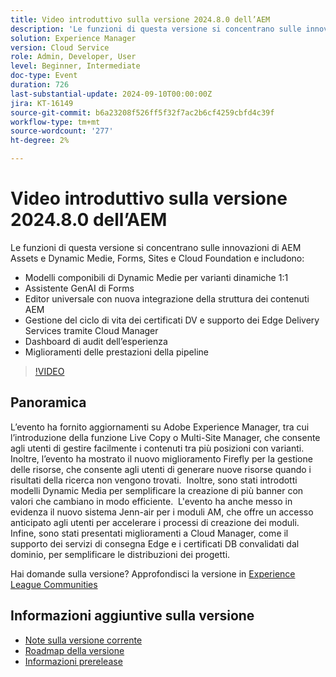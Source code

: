 ```yaml
---
title: Video introduttivo sulla versione 2024.8.0 dell’AEM
description: 'Le funzioni di questa versione si concentrano sulle innovazioni di AEM Assets e Dynamic Medie, Forms, Sites e Cloud Foundation e includono: Dynamic Medie Composable Templates for 1:1 dynamic variables Forms GenAI Assistant Universal editor con nuova integrazione della struttura dei contenuti AEM​ Gestisci il ciclo di vita dei certificati DV e il supporto per i Edge Delivery Services tramite Cloud Manager Experience Audit Dashboard Improvements in Pipeline Performance'
solution: Experience Manager
version: Cloud Service
role: Admin, Developer, User
level: Beginner, Intermediate
doc-type: Event
duration: 726
last-substantial-update: 2024-09-10T00:00:00Z
jira: KT-16149
source-git-commit: b6a23208f526ff5f32f7ac2b6cf4259cbfd4c39f
workflow-type: tm+mt
source-wordcount: '277'
ht-degree: 2%

---
```



# Video introduttivo sulla versione 2024.8.0 dell’AEM

Le funzioni di questa versione si concentrano sulle innovazioni di AEM Assets e Dynamic Medie, Forms, Sites e Cloud Foundation e includono:

* Modelli componibili di Dynamic Medie per varianti dinamiche 1:1
* Assistente GenAI di Forms
* Editor universale con nuova integrazione della struttura dei contenuti AEM&#x200B;
* Gestione del ciclo di vita dei certificati DV e supporto dei Edge Delivery Services tramite Cloud Manager
* Dashboard di audit dell’esperienza
* Miglioramenti delle prestazioni della pipeline

>[!VIDEO](https://video.tv.adobe.com/v/3433381/?learn=on)

## Panoramica

L’evento ha fornito aggiornamenti su Adobe Experience Manager, tra cui l’introduzione della funzione Live Copy o Multi-Site Manager, che consente agli utenti di gestire facilmente i contenuti tra più posizioni con varianti. &#x200B; Inoltre, l’evento ha mostrato il nuovo miglioramento Firefly per la gestione delle risorse, che consente agli utenti di generare nuove risorse quando i risultati della ricerca non vengono trovati. &#x200B; Inoltre, sono stati introdotti modelli Dynamic Media per semplificare la creazione di più banner con valori che cambiano in modo efficiente. &#x200B; L&#39;evento ha anche messo in evidenza il nuovo sistema Jenn-air per i moduli AM, che offre un accesso anticipato agli utenti per accelerare i processi di creazione dei moduli. &#x200B; Infine, sono stati presentati miglioramenti a Cloud Manager, come il supporto dei servizi di consegna Edge e i certificati DB convalidati dal dominio, per semplificare le distribuzioni dei progetti. &#x200B;

Hai domande sulla versione?  Approfondisci la versione in [Experience League Communities](https://adobe.ly/4egoWgm)

## Informazioni aggiuntive sulla versione

* [Note sulla versione corrente](https://experienceleague.adobe.com/docs/experience-manager-cloud-service/content/release-notes/home.html?lang=it)
* [Roadmap della versione](https://experienceleague.adobe.com/docs/experience-manager-release-information/aem-release-updates/update-releases-roadmap.html?lang=it)
* [Informazioni prerelease](https://experienceleague.adobe.com/docs/experience-manager-cloud-service/content/release-notes/prerelease.html)






